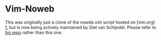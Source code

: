 # Vim-Noweb #

This was originally just a clone of the noweb.vim script hosted on [vim.org] [1], but is now being actively maintained by Giel van Schijndel. Please refer to [his repo][2] rather than this one.

[1]: http://www.vim.org/scripts/script.php?script_id=3038
[2]: https://github.com/muggenhor/Vim-Noweb
